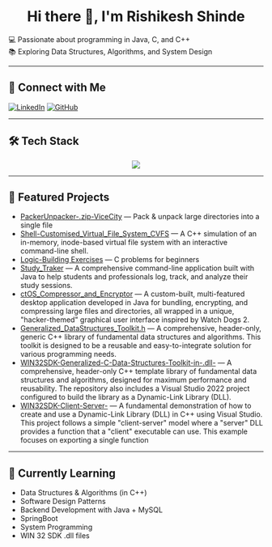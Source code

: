 <h1 align="center"><b>Hi there 👋, I'm Rishikesh Shinde</b></h1>  

💻 Passionate about programming in Java, C, and C++  
📚 Exploring Data Structures, Algorithms, and System Design  

---

## 🔗 Connect with Me
[![LinkedIn](https://img.shields.io/badge/LinkedIn-Profile-blue?style=for-the-badge&logo=linkedin)](https://www.linkedin.com/in/rishikesh-shinde-79a7511a6/)
[![GitHub](https://img.shields.io/github/followers/atharvaparchure?label=Follow&style=for-the-badge&logo=github)](https://github.com/Rishikesh103)

---

## 🛠 Tech Stack
<p align="center">
  <img src="https://skillicons.dev/icons?i=c,cpp,java,mysql,git,github,vscode" />
</p>

---

## 🚀 Featured Projects
-  [PackerUnpacker-.zip-ViceCity](https://github.com/Rishikesh103/PackerUnpacker-.zip-ViceCity) — Pack & unpack large directories into a single file  
-  [Shell-Customised_Virtual_File_System_CVFS](https://github.com/Rishikesh103/Shell-Customised_Virtual_File_System_CVFS) — A C++ simulation of an in-memory, inode-based virtual file system with an interactive command-line shell.
-  [Logic-Building Exercises](https://github.com/Rishikesh103/logic_building_assignments) — C problems for beginners  
-  [Study_Traker](https://github.com/Rishikesh103/Study_Traker) —  A comprehensive command-line application built with Java to help students and professionals log, track, and analyze their study sessions.
-  [ctOS_Compressor_and_Encryptor](https://github.com/Rishikesh103/ctOS_Compressor_and_Encryptor) —  A custom-built, multi-featured desktop application developed in Java for bundling, encrypting, and compressing large files and directories, all wrapped in a unique, "hacker-themed" graphical user interface inspired by Watch Dogs 2.
-  [Generalized_DataStructures_Toolkit.h](https://github.com/Rishikesh103/DataStructures_Toolkit) — A comprehensive, header-only, generic C++ library of fundamental data structures and algorithms. This toolkit is designed to be a reusable and easy-to-integrate solution for various programming needs.
-  [WIN32SDK-Generalized-C-Data-Structures-Toolkit-in-.dll-](https://github.com/Rishikesh103/WIN32SDK-Generalized-C-Data-Structures-Toolkit-in-.dll-) — A comprehensive, header-only C++ template library of fundamental data structures and algorithms, designed for maximum performance and reusability. The repository also includes a Visual Studio 2022 project configured to build the library as a Dynamic-Link Library (DLL).
-  [WIN32SDK-Client-Server-](https://github.com/Rishikesh103/WIN32SDK-Client-Server-) — A fundamental demonstration of how to create and use a Dynamic-Link Library (DLL) in C++ using Visual Studio. This project follows a simple "client-server" model where a "server" DLL provides a function that a "client" executable can use. This example focuses on exporting a single function






---

## 📖 Currently Learning
- Data Structures & Algorithms (in C++)  
- Software Design Patterns  
- Backend Development with Java + MySQL  
- SpringBoot
- System Programming 
- WIN 32 SDK .dll files

